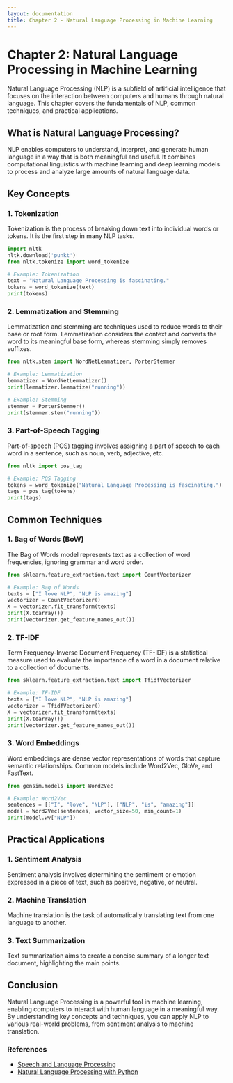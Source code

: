 ```yaml
---
layout: documentation
title: Chapter 2 - Natural Language Processing in Machine Learning
---
```


# Chapter 2: Natural Language Processing in Machine Learning

Natural Language Processing (NLP) is a subfield of artificial intelligence that focuses on the interaction between computers and humans through natural language. This chapter covers the fundamentals of NLP, common techniques, and practical applications.

## What is Natural Language Processing?

NLP enables computers to understand, interpret, and generate human language in a way that is both meaningful and useful. It combines computational linguistics with machine learning and deep learning models to process and analyze large amounts of natural language data.

## Key Concepts

### 1. Tokenization

Tokenization is the process of breaking down text into individual words or tokens. It is the first step in many NLP tasks.

```python
import nltk
nltk.download('punkt')
from nltk.tokenize import word_tokenize

# Example: Tokenization
text = "Natural Language Processing is fascinating."
tokens = word_tokenize(text)
print(tokens)
```

### 2. Lemmatization and Stemming

Lemmatization and stemming are techniques used to reduce words to their base or root form. Lemmatization considers the context and converts the word to its meaningful base form, whereas stemming simply removes suffixes.

```python
from nltk.stem import WordNetLemmatizer, PorterStemmer

# Example: Lemmatization
lemmatizer = WordNetLemmatizer()
print(lemmatizer.lemmatize("running"))

# Example: Stemming
stemmer = PorterStemmer()
print(stemmer.stem("running"))
```

### 3. Part-of-Speech Tagging

Part-of-speech (POS) tagging involves assigning a part of speech to each word in a sentence, such as noun, verb, adjective, etc.

```python
from nltk import pos_tag

# Example: POS Tagging
tokens = word_tokenize("Natural Language Processing is fascinating.")
tags = pos_tag(tokens)
print(tags)
```

## Common Techniques

### 1. Bag of Words (BoW)

The Bag of Words model represents text as a collection of word frequencies, ignoring grammar and word order.

```python
from sklearn.feature_extraction.text import CountVectorizer

# Example: Bag of Words
texts = ["I love NLP", "NLP is amazing"]
vectorizer = CountVectorizer()
X = vectorizer.fit_transform(texts)
print(X.toarray())
print(vectorizer.get_feature_names_out())
```

### 2. TF-IDF

Term Frequency-Inverse Document Frequency (TF-IDF) is a statistical measure used to evaluate the importance of a word in a document relative to a collection of documents.

```python
from sklearn.feature_extraction.text import TfidfVectorizer

# Example: TF-IDF
texts = ["I love NLP", "NLP is amazing"]
vectorizer = TfidfVectorizer()
X = vectorizer.fit_transform(texts)
print(X.toarray())
print(vectorizer.get_feature_names_out())
```

### 3. Word Embeddings

Word embeddings are dense vector representations of words that capture semantic relationships. Common models include Word2Vec, GloVe, and FastText.

```python
from gensim.models import Word2Vec

# Example: Word2Vec
sentences = [["I", "love", "NLP"], ["NLP", "is", "amazing"]]
model = Word2Vec(sentences, vector_size=50, min_count=1)
print(model.wv["NLP"])
```

## Practical Applications

### 1. Sentiment Analysis

Sentiment analysis involves determining the sentiment or emotion expressed in a piece of text, such as positive, negative, or neutral.

### 2. Machine Translation

Machine translation is the task of automatically translating text from one language to another.

### 3. Text Summarization

Text summarization aims to create a concise summary of a longer text document, highlighting the main points.

## Conclusion

Natural Language Processing is a powerful tool in machine learning, enabling computers to interact with human language in a meaningful way. By understanding key concepts and techniques, you can apply NLP to various real-world problems, from sentiment analysis to machine translation.

### References

- [Speech and Language Processing](https://web.stanford.edu/~jurafsky/slp3/)
- [Natural Language Processing with Python](https://www.oreilly.com/library/view/natural-language-processing/9780596516499/)
